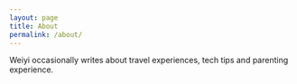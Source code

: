 ```yaml
---
layout: page
title: About
permalink: /about/
---
```


Weiyi occasionally writes about travel experiences, tech tips and parenting experience. 